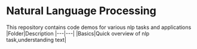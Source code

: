 # Natural Language Processing
This repository contains code demos for various nlp tasks and applications
|Folder|Description
|---|---|
|Basics|Quick overview of nlp task,understanding text|
